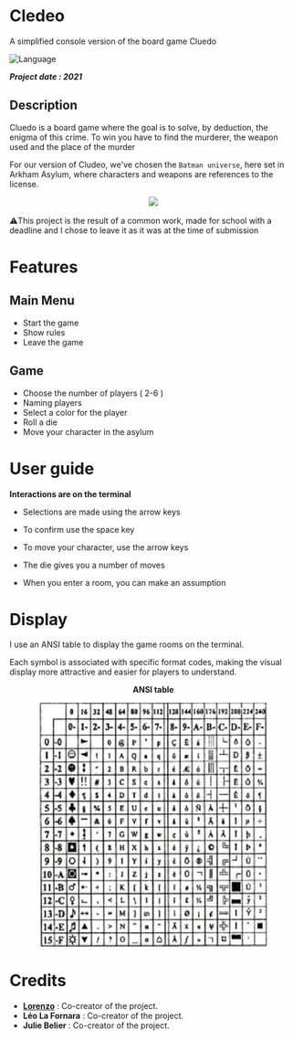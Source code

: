 # Cledeo
A simplified console version of the board game Cluedo

![Language](https://img.shields.io/badge/Language-C%2B%2B-0052cf)

***Project date : 2021***

##  Description
Cluedo is a board game where the goal is to solve, by deduction, the enigma of this crime. To win you have to find the murderer, the weapon used and the place of the murder

For our version of Cludeo, we've chosen the ``Batman universe``, here set in Arkham Asylum, where characters and weapons are references to the license.

<p align="center">
	<img src="images/cluedo.png" width="750">
</p>

⚠️This project is the result of a common work, made for school with a deadline and I chose to leave it as it was at the time of submission

# Features

## Main Menu
* Start the game
* Show rules
* Leave the game

## Game
* Choose the number of players ( 2-6 )
* Naming players
* Select a color for the player
* Roll a die
* Move your character in the asylum

# User guide
**Interactions are on the terminal**

* Selections are made using the arrow keys

* To confirm use the space key

* To move your character, use the arrow keys

* The die gives you a number of moves

* When you enter a room, you can make an assumption

# Display
I use an ANSI table to display the game rooms on the terminal. 

Each symbol is associated with specific format codes, making the visual display more attractive and easier for players to understand.

<p align="center"><b>ANSI table</b></p>
<p align="center">
	<img src="images/ANSI_table.png" width="400">
</p>

#  Credits
* [**Lorenzo**](https://github.com/MrZouu) : Co-creator of the project. 
* **Léo La Fornara** : Co-creator of the project.
* **Julie Belier** : Co-creator of the project.
